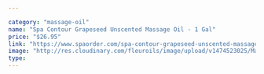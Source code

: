 ```yaml
---

category: "massage-oil"
name: "Spa Contour Grapeseed Unscented Massage Oil - 1 Gal"
price: "$26.95"
link: "https://www.spaorder.com/spa-contour-grapeseed-unscented-massage-oil-1-gal/"
image: "http://res.cloudinary.com/fleuroils/image/upload/v1474523025/Massage%20Oil/1_Gal.jpg"
type: 
---
```

